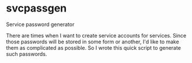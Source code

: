 # svcpassgen
Service password generator

There are times when I want to create service accounts for services. Since those passwords will be stored in some form or another, I'd like to make them as complicated as possible. So I wrote this quick script to generate such passwords.
